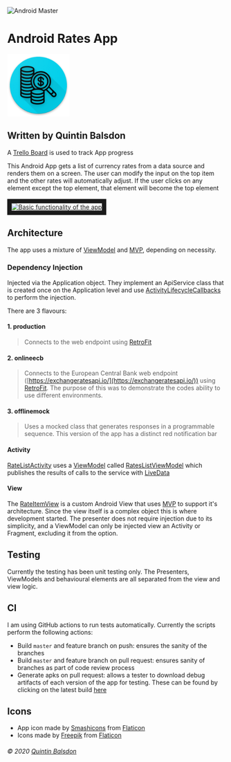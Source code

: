 ![Android Master](https://github.com/qbalsdon/currency_list_app/workflows/Android%20Master/badge.svg?branch=master&event=push)
# Android Rates App
![Rates App Icon](app/src/main/res/mipmap-xxhdpi/ic_launcher_round.png "Rates App Icon")

## Written by Quintin Balsdon
A [Trello Board](https://trello.com/b/GtrPNW8y/rates-app) is used to track App progress

This Android App gets a list of currency rates from a data source and renders them on a screen. The user can modify the input on the top item and the other rates will automatically adjust. If the user clicks on any element except the top element, that element will become the top element
<br/>
<br/>
<a href="http://www.youtube.com/watch?feature=player_embedded&v=-5BXo8nmboY" target="_blank">
    <img src="http://img.youtube.com/vi/-5BXo8nmboY/0.jpg" alt="Basic functionality of the app" width="240" height="180" border="10" />
</a>

## Architecture
The app uses a mixture of [ViewModel](https://developer.android.com/topic/libraries/architecture/viewmodel) and [MVP](https://en.wikipedia.org/wiki/Model%E2%80%93view%E2%80%93presenter), depending on necessity.

### Dependency Injection
Injected via the Application object. They implement an ApiService class that is created once on the Application level and use [ActivityLifecycleCallbacks](https://developer.android.com/reference/android/app/Application.ActivityLifecycleCallbacks) to perform the injection.

There are 3 flavours:
#### 1. production
> Connects to the web endpoint using [RetroFit](https://square.github.io/retrofit/)

#### 2. onlineecb
> Connects to the European Central Bank web endpoint ([https://exchangeratesapi.io/](https://exchangeratesapi.io/)) using [RetroFit](https://square.github.io/retrofit/). The purpose of this was to demonstrate the codes ability to use different environments.

#### 3. offlinemock
> Uses a mocked class that generates responses in a programmable sequence. This version of the app has a distinct red notification bar

#### Activity
[RateListActivity](https://github.com/qbalsdon/currency_list_app/blob/master/app/src/main/java/com/balsdon/ratesapp/view/RateListActivity.kt) uses a [ViewModel](https://developer.android.com/topic/libraries/architecture/viewmodel) called [RatesListViewModel](https://github.com/qbalsdon/currency_list_app/blob/master/app/src/main/java/com/balsdon/ratesapp/view/RateListViewModel.kt) which publishes the results of calls to the service with [LiveData](https://developer.android.com/topic/libraries/architecture/livedata)

#### View
The [RateItemView](https://github.com/qbalsdon/currency_list_app/blob/master/app/src/main/java/com/balsdon/ratesapp/rateItem/RateItemView.kt) is a custom Android View that uses [MVP](https://en.wikipedia.org/wiki/Model%E2%80%93view%E2%80%93presenter) to support it's architecture. Since the view itself is a complex object this is where development started. The presenter does not require injection due to its simplicity, and a ViewModel can only be injected view an Activity or Fragment, excluding it from the option.

## Testing
Currently the testing has been unit testing only. The Presenters, ViewModels and behavioural elements are all separated from the view and view logic.

## CI
I am using GitHub actions to run tests automatically. Currently the scripts perform the following actions:
* Build `master` and feature branch on push: ensures the sanity of the branches
* Build `master` and feature branch on pull request: ensures sanity of branches as part of code review process
* Generate apks on pull request: allows a tester to download debug artifacts of each version of the app for testing. These can be found by clicking on the latest build [here](https://github.com/qbalsdon/currency_list_app/actions?query=workflow%3A%22Android+Pull+Request+%26+Master+CI%22)

## Icons
* App icon made by [Smashicons](https://www.flaticon.com/authors/smashicons) from [Flaticon](https://www.flaticon.com/)
* Icons made by [Freepik](https://www.flaticon.com/authors/freepik) from [Flaticon](https://www.flaticon.com/)


###### &copy; 2020 [Quintin Balsdon](https://www.linkedin.com/in/qbalsdon/)